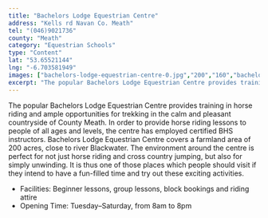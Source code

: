 ```yaml
---
title: "Bachelors Lodge Equestrian Centre"
address: "Kells rd Navan Co. Meath"
tel: "(046)9021736"
county: "Meath"
category: "Equestrian Schools"
type: "Content"
lat: "53.65521144"
lng: "-6.703581949"
images: ["bachelors-lodge-equestrian-centre-0.jpg","200","160","bachelors-lodge-equestrian-centre-2.jpg","200","125","bachelors-lodge-equestrian-centre-3.jpg","482","500","bachelors-lodge-equestrian-centre-4.jpg","484","308","bachelors-lodge-equestrian-centre-5.jpg","262","206"]
excerpt: "The popular Bachelors Lodge Equestrian Centre provides training in horse riding and ample opportunities for trekking in the calm and pleasant countrys..."
---
```

<p>The popular Bachelors Lodge Equestrian Centre provides training in horse riding and ample opportunities for trekking in the calm and pleasant countryside of County Meath. In order to provide horse riding lessons to people of all ages and levels, the centre has employed certified BHS instructors. Bachelors Lodge Equestrian Centre covers a farmland area of 200 acres, close to river Blackwater. The environment around the centre is perfect for not just horse riding and cross country jumping, but also for simply unwinding. It is thus one of those places which people should visit if they intend to have a fun-filled time and try out these exciting activities.</p>  
    <ul> 
        <li>Facilities: Beginner lessons, group lessons, block bookings and riding attire </li> 
        <li>Opening Time: Tuesday&ndash;Saturday, from 8am to 8pm </li> </ul>